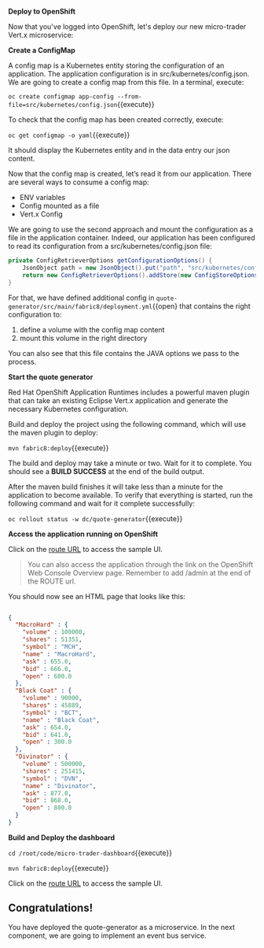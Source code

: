 **Deploy to OpenShift**

Now that you've logged into OpenShift, let's deploy our new micro-trader Vert.x microservice:

**Create a ConfigMap**

A config map is a Kubernetes entity storing the configuration of an application. The application configuration is in src/kubernetes/config.json. We are going to create a config map from this file. In a terminal, execute:

``oc create configmap app-config --from-file=src/kubernetes/config.json``{{execute}}

To check that the config map has been created correctly, execute:

``oc get configmap -o yaml``{{execute}}

It should display the Kubernetes entity and in the data entry our json content.

Now that the config map is created, let’s read it from our application. There are several ways to consume a config map:

* ENV variables
* Config mounted as a file
* Vert.x Config

We are going to use the second approach and mount the configuration as a file in the application container. Indeed, our application has been configured to read its configuration from a src/kubernetes/config.json file:

```java
private ConfigRetrieverOptions getConfigurationOptions() {
    JsonObject path = new JsonObject().put("path", "src/kubernetes/config.json");
    return new ConfigRetrieverOptions().addStore(new ConfigStoreOptions().setType("file").setConfig(path));
}
```

For that, we have defined additional config in ``quote-generator/src/main/fabric8/deployment.yml``{{open} that contains the right configuration to:
1. define a volume with the config map content
2. mount this volume in the right directory

You can also see that this file contains the JAVA options we pass to the process.

**Start the quote generator**

Red Hat OpenShift Application Runtimes includes a powerful maven plugin that can take an
existing Eclipse Vert.x application and generate the necessary Kubernetes configuration.

Build and deploy the project using the following command, which will use the maven plugin to deploy:

`mvn fabric8:deploy`{{execute}}

The build and deploy may take a minute or two. Wait for it to complete. You should see a **BUILD SUCCESS** at the
end of the build output.

After the maven build finishes it will take less than a minute for the application to become available.
To verify that everything is started, run the following command and wait for it complete successfully:

`oc rollout status -w dc/quote-generator`{{execute}}

**Access the application running on OpenShift**

 Click on the
[route URL](http://quote-generator-vertx-kubernetes-workshop.[[HOST_SUBDOMAIN]]-80-[[KATACODA_HOST]].environments.katacoda.com)
to access the sample UI.

> You can also access the application through the link on the OpenShift Web Console Overview page. Remember to add /admin at the end of the ROUTE url.

You should now see an HTML page that looks like this:

```json

{
  "MacroHard" : {
    "volume" : 100000,
    "shares" : 51351,
    "symbol" : "MCH",
    "name" : "MacroHard",
    "ask" : 655.0,
    "bid" : 666.0,
    "open" : 600.0
  },
  "Black Coat" : {
    "volume" : 90000,
    "shares" : 45889,
    "symbol" : "BCT",
    "name" : "Black Coat",
    "ask" : 654.0,
    "bid" : 641.0,
    "open" : 300.0
  },
  "Divinator" : {
    "volume" : 500000,
    "shares" : 251415,
    "symbol" : "DVN",
    "name" : "Divinator",
    "ask" : 877.0,
    "bid" : 868.0,
    "open" : 800.0
  }
}
```

**Build and Deploy the dashboard**

`cd /root/code/micro-trader-dashboard`{{execute}}

`mvn fabric8:deploy`{{execute}}

Click on the
[route URL](http://micro-trader-dashboard-vertx-kubernetes-workshop.[[HOST_SUBDOMAIN]]-80-[[KATACODA_HOST]].environments.katacoda.com/admin)
to access the sample UI.

## Congratulations!

You have deployed the quote-generator as a microservice. In the next component, we are going to implement an event bus service. 
